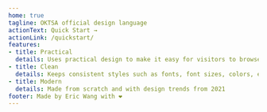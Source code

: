 ```yaml
---
home: true
tagline: OKTSA official design language
actionText: Quick Start →
actionLink: /quickstart/
features:
- title: Practical
  details: Uses practical design to make it easy for visitors to browse
- title: Clean
  details: Keeps consistent styles such as fonts, font sizes, colors, etc.
- title: Modern
  details: Made from scratch and with design trends from 2021
footer: Made by Eric Wang with ❤️
---
```

